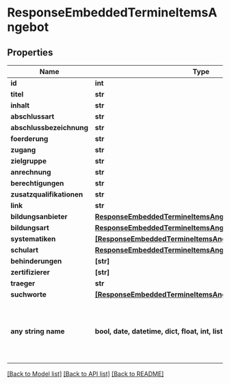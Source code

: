 # ResponseEmbeddedTermineItemsAngebot


## Properties
Name | Type | Description | Notes
------------ | ------------- | ------------- | -------------
**id** | **int** |  | [optional] 
**titel** | **str** |  | [optional] 
**inhalt** | **str** |  | [optional] 
**abschlussart** | **str** |  | [optional] 
**abschlussbezeichnung** | **str** |  | [optional] 
**foerderung** | **str** |  | [optional] 
**zugang** | **str** |  | [optional] 
**zielgruppe** | **str** |  | [optional] 
**anrechnung** | **str** |  | [optional] 
**berechtigungen** | **str** |  | [optional] 
**zusatzqualifikationen** | **str** |  | [optional] 
**link** | **str** |  | [optional] 
**bildungsanbieter** | [**ResponseEmbeddedTermineItemsAngebotBildungsanbieter**](ResponseEmbeddedTermineItemsAngebotBildungsanbieter.md) |  | [optional] 
**bildungsart** | [**ResponseEmbeddedTermineItemsAngebotBildungsart**](ResponseEmbeddedTermineItemsAngebotBildungsart.md) |  | [optional] 
**systematiken** | [**[ResponseEmbeddedTermineItemsAngebotSystematikenInner]**](ResponseEmbeddedTermineItemsAngebotSystematikenInner.md) |  | [optional] 
**schulart** | [**ResponseEmbeddedTermineItemsAngebotSchulart**](ResponseEmbeddedTermineItemsAngebotSchulart.md) |  | [optional] 
**behinderungen** | **[str]** |  | [optional] 
**zertifizierer** | **[str]** |  | [optional] 
**traeger** | **str** |  | [optional] 
**suchworte** | [**[ResponseEmbeddedTermineItemsAngebotSuchworteInner]**](ResponseEmbeddedTermineItemsAngebotSuchworteInner.md) |  | [optional] 
**any string name** | **bool, date, datetime, dict, float, int, list, str, none_type** | any string name can be used but the value must be the correct type | [optional]

[[Back to Model list]](../README.md#documentation-for-models) [[Back to API list]](../README.md#documentation-for-api-endpoints) [[Back to README]](../README.md)


